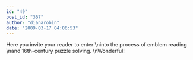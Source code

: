 ```yaml
---
id: "49"
post_id: "367"
author: "dianarobin"
date: "2009-03-17 04:06:53"
---
```

Here you invite your reader to enter\ninto the process of emblem reading\nand 16th-century puzzle solving.\nWonderful!
